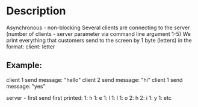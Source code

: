 # **Description**
Asynchronous - non-blocking
Several clients are connecting to the server (number of clients - server parameter via command line argument 1-5)
We print everything that customers send to the screen by 1 byte (letters) in the format:
client: letter

## Example:

client 1 send message: "hello"
client 2 send message: "hi"
client 1 send message: "yes"

server - first send first printed:
1: h
1: e
1: l
1: l
1: o
2: h
2: i
1: y
1: etc
